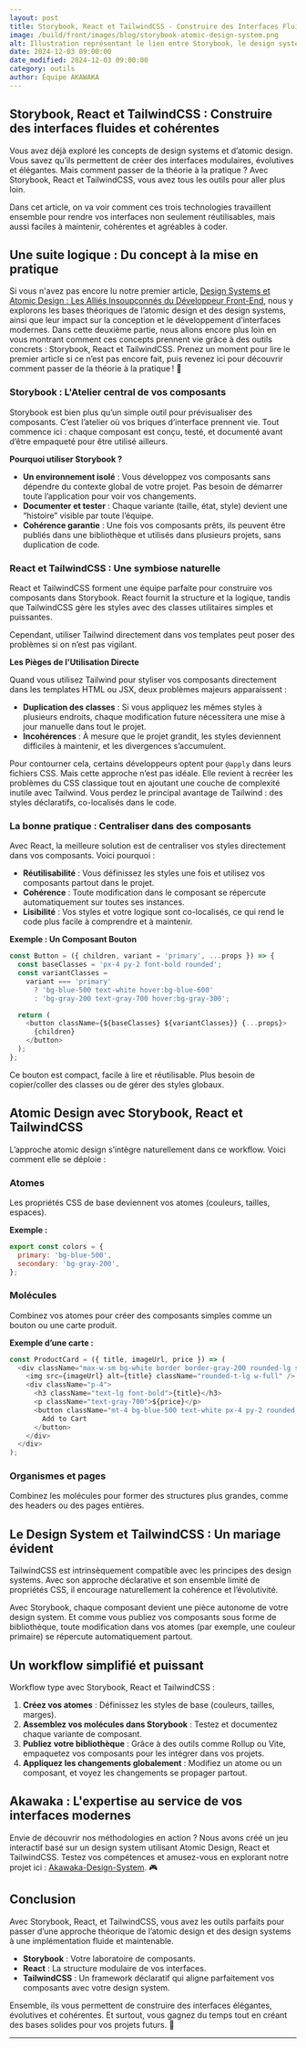 ```yaml
---
layout: post
title: Storybook, React et TailwindCSS - Construire des Interfaces Fluides et Cohérentes
image: /build/front/images/blog/storybook-atomic-design-system.png
alt: Illustration représentant le lien entre Storybook, le design system et le produit
date: 2024-12-03 09:00:00
date_modified: 2024-12-03 09:00:00
category: outils
author: Équipe AKAWAKA
---
```


## Storybook, React et TailwindCSS : Construire des interfaces fluides et cohérentes

Vous avez déjà exploré les concepts de design systems et d’atomic design. Vous savez qu’ils permettent de créer des interfaces modulaires, évolutives et élégantes. Mais comment passer de la théorie à la pratique ? Avec Storybook, React et TailwindCSS, vous avez tous les outils pour aller plus loin.

Dans cet article, on va voir comment ces trois technologies travaillent ensemble pour rendre vos interfaces non seulement réutilisables, mais aussi faciles à maintenir, cohérentes et agréables à coder.

## Une suite logique : Du concept à la mise en pratique

Si vous n'avez pas encore lu notre premier article, [Design Systems et Atomic Design : Les Alliés Insoupçonnés du Développeur Front-End](https://www.akawaka.fr/blog/outils/design-systems-et-atomic-design-les-allies-insoupconnes-du-dev-front-end.html), nous y explorons les bases théoriques de l’atomic design et des design systems, ainsi que leur impact sur la conception et le développement d’interfaces modernes. Dans cette deuxième partie, nous allons encore plus loin en vous montrant comment ces concepts prennent vie grâce à des outils concrets : Storybook, React et TailwindCSS. Prenez un moment pour lire le premier article si ce n’est pas encore fait, puis revenez ici pour découvrir comment passer de la théorie à la pratique ! 🚀

### Storybook : L'Atelier central de vos composants

Storybook est bien plus qu’un simple outil pour prévisualiser des composants. C’est l’atelier où vos briques d’interface prennent vie. Tout commence ici : chaque composant est conçu, testé, et documenté avant d’être empaqueté pour être utilisé ailleurs.

**Pourquoi utiliser Storybook ?**

- **Un environnement isolé** : Vous développez vos composants sans dépendre du contexte global de votre projet. Pas besoin de démarrer toute l’application pour voir vos changements.
- **Documenter et tester** : Chaque variante (taille, état, style) devient une “histoire” visible par toute l’équipe.
- **Cohérence garantie** : Une fois vos composants prêts, ils peuvent être publiés dans une bibliothèque et utilisés dans plusieurs projets, sans duplication de code.

### React et TailwindCSS : Une symbiose naturelle

React et TailwindCSS forment une équipe parfaite pour construire vos composants dans Storybook. React fournit la structure et la logique, tandis que TailwindCSS gère les styles avec des classes utilitaires simples et puissantes.

Cependant, utiliser Tailwind directement dans vos templates peut poser des problèmes si on n’est pas vigilant.

**Les Pièges de l'Utilisation Directe**

Quand vous utilisez Tailwind pour styliser vos composants directement dans les templates HTML ou JSX, deux problèmes majeurs apparaissent :

- **Duplication des classes** : Si vous appliquez les mêmes styles à plusieurs endroits, chaque modification future nécessitera une mise à jour manuelle dans tout le projet.
- **Incohérences** : À mesure que le projet grandit, les styles deviennent difficiles à maintenir, et les divergences s’accumulent.

Pour contourner cela, certains développeurs optent pour `@apply` dans leurs fichiers CSS. Mais cette approche n’est pas idéale. Elle revient à recréer les problèmes du CSS classique tout en ajoutant une couche de complexité inutile avec Tailwind. Vous perdez le principal avantage de Tailwind : des styles déclaratifs, co-localisés dans le code.

### La bonne pratique : Centraliser dans des composants

Avec React, la meilleure solution est de centraliser vos styles directement dans vos composants. Voici pourquoi :

- **Réutilisabilité** : Vous définissez les styles une fois et utilisez vos composants partout dans le projet.
- **Cohérence** : Toute modification dans le composant se répercute automatiquement sur toutes ses instances.
- **Lisibilité** : Vos styles et votre logique sont co-localisés, ce qui rend le code plus facile à comprendre et à maintenir.

**Exemple : Un Composant Bouton**

```javascript
const Button = ({ children, variant = 'primary', ...props }) => {
  const baseClasses = 'px-4 py-2 font-bold rounded';
  const variantClasses =
    variant === 'primary'
      ? 'bg-blue-500 text-white hover:bg-blue-600'
      : 'bg-gray-200 text-gray-700 hover:bg-gray-300';

  return (
    <button className={${baseClasses} ${variantClasses}} {...props}>
      {children}
    </button>
  );
};
```

Ce bouton est compact, facile à lire et réutilisable. Plus besoin de copier/coller des classes ou de gérer des styles globaux.

## Atomic Design avec Storybook, React et TailwindCSS

L’approche atomic design s’intègre naturellement dans ce workflow. Voici comment elle se déploie :

### Atomes
Les propriétés CSS de base deviennent vos atomes (couleurs, tailles, espaces).

**Exemple :**

```javascript
export const colors = {
  primary: 'bg-blue-500',
  secondary: 'bg-gray-200',
};
```

### Molécules
Combinez vos atomes pour créer des composants simples comme un bouton ou une carte produit.

**Exemple d’une carte :**

```javascript
const ProductCard = ({ title, imageUrl, price }) => (
  <div className="max-w-sm bg-white border border-gray-200 rounded-lg shadow-md">
    <img src={imageUrl} alt={title} className="rounded-t-lg w-full" />
    <div className="p-4">
      <h3 className="text-lg font-bold">{title}</h3>
      <p className="text-gray-700">${price}</p>
      <button className="mt-4 bg-blue-500 text-white px-4 py-2 rounded hover:bg-blue-600">
        Add to Cart
      </button>
    </div>
  </div>
);
```

### Organismes et pages
Combinez les molécules pour former des structures plus grandes, comme des headers ou des pages entières.

## Le Design System et TailwindCSS : Un mariage évident

TailwindCSS est intrinsèquement compatible avec les principes des design systems. Avec son approche déclarative et son ensemble limité de propriétés CSS, il encourage naturellement la cohérence et l’évolutivité.

Avec Storybook, chaque composant devient une pièce autonome de votre design system. Et comme vous publiez vos composants sous forme de bibliothèque, toute modification dans vos atomes (par exemple, une couleur primaire) se répercute automatiquement partout.

## Un workflow simplifié et puissant

Workflow type avec Storybook, React et TailwindCSS :

1. **Créez vos atomes** : Définissez les styles de base (couleurs, tailles, marges).
2. **Assemblez vos molécules dans Storybook** : Testez et documentez chaque variante de composant.
3. **Publiez votre bibliothèque** : Grâce à des outils comme Rollup ou Vite, empaquetez vos composants pour les intégrer dans vos projets.
4. **Appliquez les changements globalement** : Modifiez un atome ou un composant, et voyez les changements se propager partout.

## Akawaka : L'expertise au service de vos interfaces modernes

Envie de découvrir nos méthodologies en action ? Nous avons créé un jeu interactif basé sur un design system utilisant Atomic Design, React et TailwindCSS. Testez vos compétences et amusez-vous en explorant notre projet ici : [Akawaka-Design-System](https://akawaka.github.io/design-system/). 🎮

## Conclusion

Avec Storybook, React, et TailwindCSS, vous avez les outils parfaits pour passer d’une approche théorique de l’atomic design et des design systems à une implémentation fluide et maintenable.

- **Storybook** : Votre laboratoire de composants.
- **React** : La structure modulaire de vos interfaces.
- **TailwindCSS** : Un framework déclaratif qui aligne parfaitement vos composants avec votre design system.

Ensemble, ils vous permettent de construire des interfaces élégantes, évolutives et cohérentes. Et surtout, vous gagnez du temps tout en créant des bases solides pour vos projets futurs. 🚀

---
